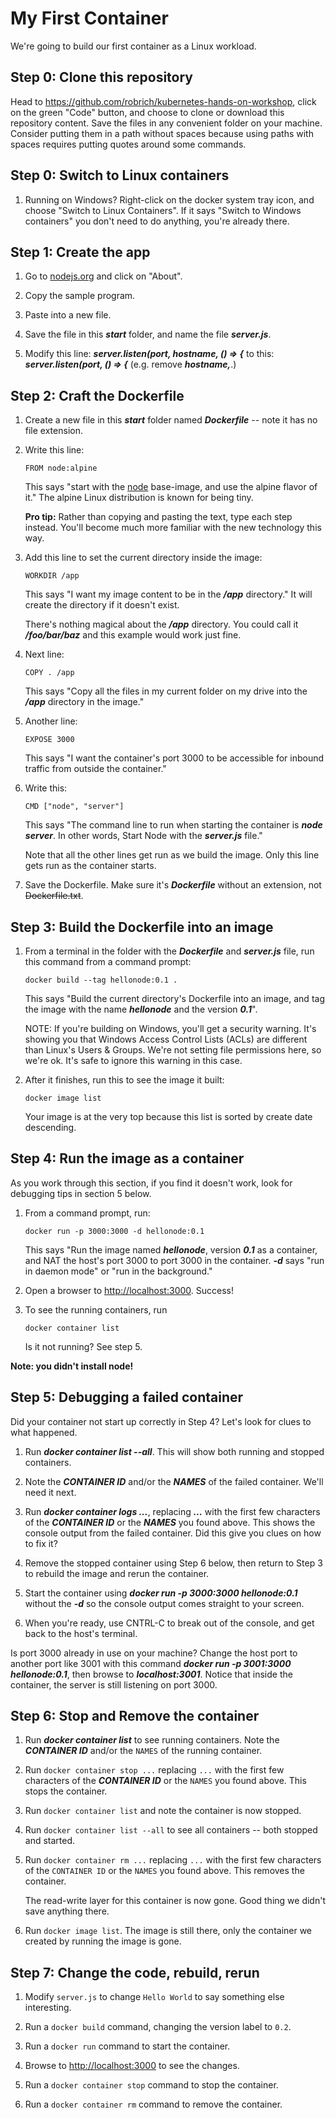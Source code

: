 My First Container
==================

We're going to build our first container as a Linux workload.


Step 0: Clone this repository
-----------------------------

Head to https://github.com/robrich/kubernetes-hands-on-workshop, click on the green "Code" button, and choose to clone or download this repository content. Save the files in any convenient folder on your machine. Consider putting them in a path without spaces because using paths with spaces requires putting quotes around some commands.


Step 0: Switch to Linux containers
----------------------------------

1. Running on Windows? Right-click on the docker system tray icon, and choose "Switch to Linux Containers". If it says "Switch to Windows containers" you don't need to do anything, you're already there.


Step 1: Create the app
----------------------

1. Go to [nodejs.org](https://nodejs.org/en/about) and click on "About".

2. Copy the sample program.

3. Paste into a new file.

4. Save the file in this ***start*** folder, and name the file ***server.js***.

5. Modify this line: ***server.listen(port, hostname, () => {*** to this: ***server.listen(port, () => {*** (e.g. remove ***hostname,***.)


Step 2: Craft the Dockerfile
----------------------------

1. Create a new file in this ***start*** folder named ***Dockerfile*** -- note it has no file extension.

2. Write this line:

   ```
   FROM node:alpine
   ```

   This says "start with the [node](https://hub.docker.com/_/node/) base-image, and use the alpine flavor of it." The alpine Linux distribution is known for being tiny.

   **Pro tip:** Rather than copying and pasting the text, type each step instead. You'll become much more familiar with the new technology this way.

3. Add this line to set the current directory inside the image:

   ```
   WORKDIR /app
   ```

   This says "I want my image content to be in the ***/app*** directory." It will create the directory if it doesn't exist.

   There's nothing magical about the ***/app*** directory. You could call it ***/foo/bar/baz*** and this example would work just fine.

4. Next line:

   ```
   COPY . /app
   ```

   This says "Copy all the files in my current folder on my drive into the ***/app*** directory in the image."

4. Another line:

   ```
   EXPOSE 3000
   ```

   This says "I want the container's port 3000 to be accessible for inbound traffic from outside the container."

5. Write this:

   ```
   CMD ["node", "server"]
   ```

   This says "The command line to run when starting the container is ***node server***. In other words, Start Node with the ***server.js*** file."

   Note that all the other lines get run as we build the image. Only this line gets run as the container starts.

6. Save the Dockerfile. Make sure it's ***Dockerfile*** without an extension, not ~~Dockerfile.txt~~.


Step 3: Build the Dockerfile into an image
------------------------------------------

1. From a terminal in the folder with the ***Dockerfile*** and ***server.js*** file, run this command from a command prompt:

   ```
   docker build --tag hellonode:0.1 .
   ```

   This says "Build the current directory's Dockerfile into an image, and tag the image with the name ***hellonode*** and the version ***0.1***".

   NOTE: If you're building on Windows, you'll get a security warning. It's showing you that Windows Access Control Lists (ACLs) are different than Linux's Users & Groups. We're not setting file permissions here, so we're ok. It's safe to ignore this warning in this case.


2. After it finishes, run this to see the image it built:

   ```
   docker image list
   ```

   Your image is at the very top because this list is sorted by create date descending.


Step 4: Run the image as a container
------------------------------------

As you work through this section, if you find it doesn't work, look for debugging tips in section 5 below.

1. From a command prompt, run:

   ```
   docker run -p 3000:3000 -d hellonode:0.1
   ```

   This says "Run the image named ***hellonode***, version ***0.1*** as a container, and NAT the host's port 3000 to port 3000 in the container. ***-d*** says "run in daemon mode" or "run in the background."

2. Open a browser to [http://localhost:3000](http://localhost:3000). Success!

3. To see the running containers, run

   ```
   docker container list
   ```

   Is it not running? See step 5.

**Note: you didn't install node!**


Step 5: Debugging a failed container
------------------------------------

Did your container not start up correctly in Step 4? Let's look for clues to what happened.

1. Run ***docker container list --all***. This will show both running and stopped containers.

2. Note the ***CONTAINER ID*** and/or the ***NAMES*** of the failed container. We'll need it next.

3. Run ***docker container logs ...***, replacing ***...*** with the first few characters of the ***CONTAINER ID*** or the ***NAMES*** you found above. This shows the console output from the failed container. Did this give you clues on how to fix it?

4. Remove the stopped container using Step 6 below, then return to Step 3 to rebuild the image and rerun the container.

5. Start the container using ***docker run -p 3000:3000 hellonode:0.1*** without the ***-d*** so the console output comes straight to your screen.

6. When you're ready, use CNTRL-C to break out of the console, and get back to the host's terminal.

Is port 3000 already in use on your machine? Change the host port to another port like 3001 with this command ***docker run -p 3001:3000 hellonode:0.1***, then browse to ***localhost:3001***.  Notice that inside the container, the server is still listening on port 3000.


Step 6: Stop and Remove the container
-------------------------------------

1. Run ***docker container list*** to see running containers. Note the ***CONTAINER ID*** and/or the `NAMES` of the running container.

2. Run `docker container stop ...` replacing `...` with the first few characters of the ***CONTAINER ID*** or the `NAMES` you found above.  This stops the container.

3. Run `docker container list` and note the container is now stopped.

4. Run `docker container list --all` to see all containers -- both stopped and started.

5. Run `docker container rm ...` replacing `...` with the first few characters of the `CONTAINER ID` or the `NAMES` you found above.  This removes the container.

   The read-write layer for this container is now gone.  Good thing we didn't save anything there.

6. Run `docker image list`.  The image is still there, only the container we created by running the image is gone.


Step 7: Change the code, rebuild, rerun
---------------------------------------

1. Modify `server.js` to change `Hello World` to say something else interesting.

2. Run a `docker build` command, changing the version label to `0.2`.

3. Run a `docker run` command to start the container.

4. Browse to [http://localhost:3000](http://localhost:3000) to see the changes.

5. Run a `docker container stop` command to stop the container.

6. Run a `docker container rm` command to remove the container.
